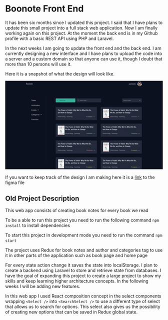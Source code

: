 # Boonote Front End

It has been six months since I updated this project. I said that I have plans to update this small project into a full stack web application. Now I am finally working again on this project. At the moment the back end is in my Github profile with a basic REST API using PHP and Laravel.

In the next weeks I am going to update the front end and the back end. I am currently designing a new interface and I have plans to upload the code into a server and a custom domain so that anyone can use it, though I doubt that more than 10 persons will use it.

Here it is a snapshot of what the design will look like.

![Notes View](notes-view-snapshot.png)

If you want to keep track of the design I am making here it is a [link](https://www.figma.com/file/2AErzOKmGVQH6kTOJq5aGg/Boonote) to the figma file

## Old Project Description

This web app consists of creating book notes for every book we read

To be a able to run this project you need to run the following command `npm install` to install dependencies

To start this project in development mode you need to run the command `npm start`

The project uses Redux for book notes and author and categories tag to use it in other parts of the application such as book page and home page

For every state action change it saves the state into localStorage. I plan to create a backend using Laravel to store and retrieve state from databases. I have the goal of expanding this project to create a large project to show my skills and keep learning higher architecture concepts. In the following weeks I will be adding new features.

In this web app I used React composition concept in the select components wrapping `<Select />` into `<SearchSelect />` to use a different type of select that allows us to search for options. This select also gives us the possibility of creating new options that can be saved in Redux global state.